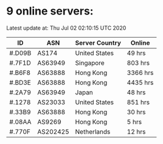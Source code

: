 # 9 online servers:

Latest update at: Thu Jul 02 02:10:15 UTC 2020

| ID | ASN | Server Country | Online |
| -- | --- | -------------- | ------ |
| #.D09B | AS174 | United States | 49 hrs |
| #.7F1D | AS63949 | Singapore | 803 hrs |
| #.B6F8 | AS63888 | Hong Kong | 3366 hrs |
| #.BD3E | AS63888 | Hong Kong | 4435 hrs |
| #.2A79 | AS63949 | Japan | 48 hrs |
| #.1278 | AS23033 | United States | 851 hrs |
| #.33B9 | AS63888 | Hong Kong | 30 hrs |
| #.08AA | AS9269 | Hong Kong | 5 hrs |
| #.770F | AS202425 | Netherlands | 12 hrs |

